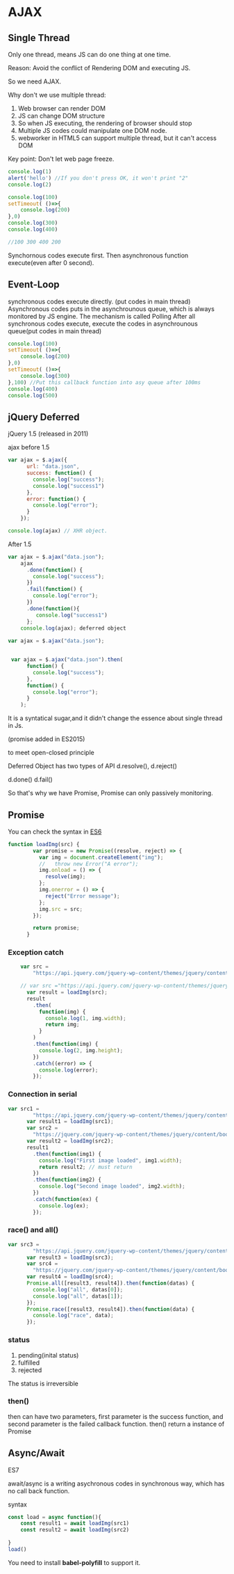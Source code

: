 # AJAX


## Single Thread

Only one thread, means JS can do one thing at one time.

Reason:
Avoid the conflict of Rendering DOM and executing JS.

So we need AJAX.

Why don't we use multiple thread:

1. Web browser can render DOM
2. JS can change DOM structure
3. So when JS executing, the rendering of browser should stop
4. Multiple JS codes could manipulate one DOM node.
5. webworker in HTML5 can support multiple thread, but it can't access DOM 

Key point: Don't let web page freeze.


```javascript
console.log(1)
alert('hello') //If you don't press OK, it won't print "2"
console.log(2)

```

```javascript
console.log(100)
setTimeout( ()=>{
    console.log(200)
},0)
console.log(300)
console.log(400)

//100 300 400 200

```
Synchornous codes execute first. Then asynchronous function execute(even after 0 second).


## Event-Loop
synchronous codes execute directly. (put codes in main thread)
Asynchronous codes puts in the asynchrounous queue, which is always monitored by JS engine. 
The mechanism is called Polling
After all synchronous codes execute, execute the codes in asynchrounous queue(put codes in main thread)


```javascript
console.log(100)
setTimeout( ()=>{
    console.log(200)
},0)
setTimeout( ()=>{
    console.log(300)
},100) //Put this callback function into asy queue after 100ms
console.log(400)
console.log(500)

```
## jQuery Deferred
jQuery 1.5 (released in 2011)

ajax before 1.5

```javascript
var ajax = $.ajax({
      url: "data.json",
      success: function() {
        console.log("success");
        console.log("success1")
      },
      error: function() {
        console.log("error");
      }
    });

console.log(ajax) // XHR object.
```

After 1.5 

```javascript
var ajax = $.ajax("data.json");
    ajax
      .done(function() {
        console.log("success");
      })
      .fail(function() {
        console.log("error");
      })
      .done(function(){
      	 console.log("success1")
      };
    console.log(ajax); deferred object
    
var ajax = $.ajax("data.json");


 var ajax = $.ajax("data.json").then(
      function() {
        console.log("success");
      },
      function() {
        console.log("error");
      }
    );

```

It is a syntatical sugar,and it didn't change the essence about single thread in Js.

(promise added in ES2015)

to meet open-closed principle


Deferred Object has two types of API
d.resolve(), d.reject()	

d.done() d.fail()


So that's why we have Promise, Promise can only passively monitoring.


## Promise

You can check the syntax in [ES6]()


```javascript
function loadImg(src) {
        var promise = new Promise((resolve, reject) => {
          var img = document.createElement("img");
          //   throw new Error("A error");
          img.onload = () => {
            resolve(img);
          };
          img.onerror = () => {
            reject("Error message");
          };
          img.src = src;
        });

        return promise;
      }

```


### Exception catch

```javascript
    var src =
        "https://api.jquery.com/jquery-wp-content/themes/jquery/content/donate.png";

    // var src ="https://api.jquery.com/jquery-wp-content/themes/jquery/content/donate11231.png"; //Wrong website
      var result = loadImg(src);
      result
        .then(
          function(img) {
            console.log(1, img.width);
            return img;
          }
        )
        .then(function(img) {
          console.log(2, img.height);
        })
        .catch((error) => {
          console.log(error);
        });

```

### Connection in serial

```javascript
var src1 =
        "https://api.jquery.com/jquery-wp-content/themes/jquery/content/donate.png";
      var result1 = loadImg(src1);
      var src2 =
        "https://jquery.com/jquery-wp-content/themes/jquery/content/books/jquery-succinctly.jpg";
      var result2 = loadImg(src2);
      result1
        .then(function(img1) {
          console.log("First image loaded", img1.width);
          return result2; // must return
        })
        .then(function(img2) {
          console.log("Second image loaded", img2.width);
        })
        .catch(function(ex) {
          console.log(ex);
        });

```

### race() and all()

```javascript
var src3 =
        "https://api.jquery.com/jquery-wp-content/themes/jquery/content/donate.png";
      var result3 = loadImg(src3);
      var src4 =
        "https://jquery.com/jquery-wp-content/themes/jquery/content/books/jquery-succinctly.jpg";
      var result4 = loadImg(src4);
      Promise.all([result3, result4]).then(function(datas) {
        console.log("all", datas[0]);
        console.log("all", datas[1]);
      });
      Promise.race([result3, result4]).then(function(data) {
        console.log("race", data);
      });

```

### status

1. pending(inital status)
2. fulfilled
3. rejected

The status is irreversible

### then()

then can have two parameters, first parameter is the success function, and second parameter is the failed callback function.
then() return a instance of Promise
## Async/Await

ES7

await/async is a writing asychronous codes in synchronous way, which has no call back function.

syntax

```javascript
const load = async function(){
	const result1 = await loadImg(src1)
	const result2 = await loadImg(src2)
	
}
load()

```

You need to install **babel-polyfill** to support it.


